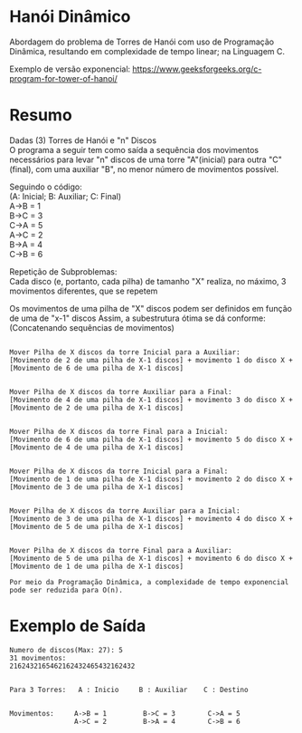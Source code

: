 # Hanói Dinâmico  
  
Abordagem do problema de Torres de Hanói com uso de Programação Dinâmica,
resultando em complexidade de tempo linear; na Linguagem C.
 
Exemplo de versão exponencial: https://www.geeksforgeeks.org/c-program-for-tower-of-hanoi/  
    
# Resumo  

Dadas (3) Torres de Hanói e "n" Discos  
O programa a seguir tem como saída a sequência dos movimentos necessários para levar "n" discos 
de uma torre "A"(inicial) para outra "C"(final), com uma auxiliar "B", no menor número de movimentos possível.    
  
Seguindo o código:  
(A: Inicial; B: Auxiliar; C: Final)    
A->B = 1    
B->C = 3                        
C->A = 5  
A->C = 2         
B->A = 4          
C->B = 6    
  
Repetição de Subproblemas:  
Cada disco (e, portanto, cada pilha) de tamanho "X" realiza, no máximo, 3 movimentos diferentes, que se repetem  
  
Os movimentos de uma pilha de "X" discos podem ser definidos em função de uma de "x-1" discos
Assim, a subestrutura ótima se dá conforme:  
(Concatenando sequências de movimentos)  
```   
  
Mover Pilha de X discos da torre Inicial para a Auxiliar:  
[Movimento de 2 de uma pilha de X-1 discos] + movimento 1 do disco X + [Movimento de 6 de uma pilha de X-1 discos]  
  
  
Mover Pilha de X discos da torre Auxiliar para a Final:  
[Movimento de 4 de uma pilha de X-1 discos] + movimento 3 do disco X + [Movimento de 2 de uma pilha de X-1 discos]  
  
  
Mover Pilha de X discos da torre Final para a Inicial:  
[Movimento de 6 de uma pilha de X-1 discos] + movimento 5 do disco X + [Movimento de 4 de uma pilha de X-1 discos]  
  
  
Mover Pilha de X discos da torre Inicial para a Final:  
[Movimento de 1 de uma pilha de X-1 discos] + movimento 2 do disco X + [Movimento de 3 de uma pilha de X-1 discos]  
  
  
Mover Pilha de X discos da torre Auxiliar para a Inicial:  
[Movimento de 3 de uma pilha de X-1 discos] + movimento 4 do disco X + [Movimento de 5 de uma pilha de X-1 discos]  
  
  
Mover Pilha de X discos da torre Final para a Auxiliar:  
[Movimento de 5 de uma pilha de X-1 discos] + movimento 6 do disco X + [Movimento de 1 de uma pilha de X-1 discos]  
```  
  
  
    Por meio da Programação Dinâmica, a complexidade de tempo exponencial pode ser reduzida para O(n).
  
# Exemplo de Saída  
```  
Numero de discos(Max: 27): 5  
31 movimentos:  
2162432165462162432465432162432  
  
  
Para 3 Torres:   A : Inicio     B : Auxiliar    C : Destino  
  
  
Movimentos:     A->B = 1         B->C = 3        C->A = 5  
                A->C = 2         B->A = 4        C->B = 6  
```  
  
